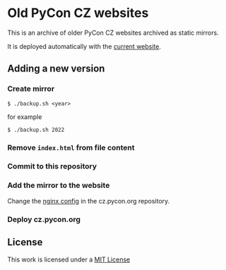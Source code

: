 # Old PyCon CZ websites

This is an archive of older PyCon CZ websites archived as static mirrors.

It is deployed automatically with the [current website](https://cz.pycon.org).

## Adding a new version

### Create mirror

```shell
$ ./backup.sh <year>
```

for example

```shell
$ ./backup.sh 2022
```

### Remove `index.html` from file content

### Commit to this repository

### Add the mirror to the website

Change the [nginx config](https://github.com/pyvec/cz.pycon.org/blob/main/docker/nginx/cz.pycon.org.conf#L60) in the cz.pycon.org repository.

### Deploy cz.pycon.org

## License

This work is licensed under a [MIT License](./LICENSE.md)
